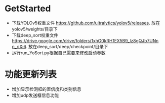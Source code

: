 # GetStarted
- 下载YOLOv5权重文件 https://github.com/ultralytics/yolov5/releases. 放在 yolov5/weights/目录下
- 下载deep_sort权重文件 https://drive.google.com/drive/folders/1xhG0kRH1EX5B9_Iz8gQJb7UNnn_riXi6. 放在deep_sort/deep/checkpoint/目录下
- 运行run_YoSort.py根据自己需要来修改启动参数
# 功能更新列表
- 增加显示检测框的置信度和类别信息
- 增加udp发送框信息功能
 
